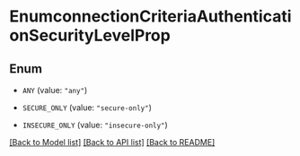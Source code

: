 # EnumconnectionCriteriaAuthenticationSecurityLevelProp

## Enum


* `ANY` (value: `"any"`)

* `SECURE_ONLY` (value: `"secure-only"`)

* `INSECURE_ONLY` (value: `"insecure-only"`)


[[Back to Model list]](../README.md#documentation-for-models) [[Back to API list]](../README.md#documentation-for-api-endpoints) [[Back to README]](../README.md)


